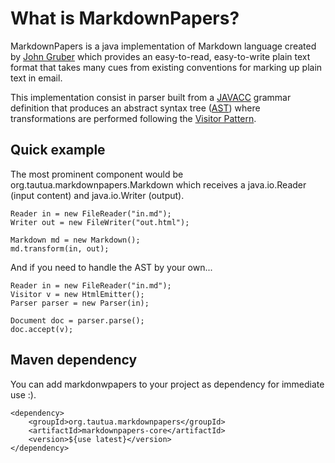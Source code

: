What is MarkdownPapers?
=======================

MarkdownPapers is a java implementation of Markdown language created by [John Gruber] which provides
an easy-to-read, easy-to-write plain text format that takes many cues from existing conventions for
marking up plain text in email.

This implementation consist in parser built from a [JAVACC] grammar definition that produces an
abstract syntax tree ([AST]) where transformations are performed following the [Visitor Pattern].

Quick example
-------------

The most prominent component would be org.tautua.markdownpapers.Markdown which receives a java.io.Reader
(input content) and java.io.Writer (output).

    Reader in = new FileReader("in.md");
    Writer out = new FileWriter("out.html");

    Markdown md = new Markdown();
    md.transform(in, out);

And if you need to handle the AST by your own...

    Reader in = new FileReader("in.md");
    Visitor v = new HtmlEmitter();
    Parser parser = new Parser(in);

    Document doc = parser.parse();
    doc.accept(v);

Maven dependency
----------------

You can add markdonwpapers to your project as dependency for immediate use :).

    <dependency>
        <groupId>org.tautua.markdownpapers</groupId>
        <artifactId>markdownpapers-core</artifactId>
        <version>${use latest}</version>
    </dependency>


[John Gruber]: http://daringfireball.net/projects/markdown
[JAVACC]: http://javacc.java.net
[AST]: http://en.wikipedia.org/wiki/Abstract_syntax_tree
[Visitor Pattern]: http://en.wikipedia.org/wiki/Visitor_pattern
